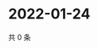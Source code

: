 # 2022-01-24

共 0 条

<!-- BEGIN WEIBO -->
<!-- 最后更新时间 Mon Jan 24 2022 21:15:31 GMT+0800 (China Standard Time) -->

<!-- END WEIBO -->
